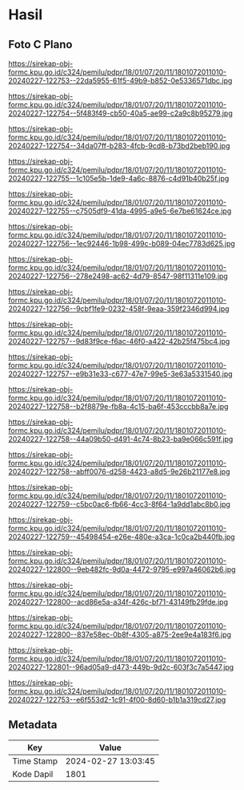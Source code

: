 # Hasil

## Foto C Plano

https://sirekap-obj-formc.kpu.go.id/c324/pemilu/pdpr/18/01/07/20/11/1801072011010-20240227-122753--22da5955-61f5-49b9-b852-0e5336571dbc.jpg

https://sirekap-obj-formc.kpu.go.id/c324/pemilu/pdpr/18/01/07/20/11/1801072011010-20240227-122754--5f483f49-cb50-40a5-ae99-c2a9c8b95279.jpg

https://sirekap-obj-formc.kpu.go.id/c324/pemilu/pdpr/18/01/07/20/11/1801072011010-20240227-122754--34da07ff-b283-4fcb-9cd8-b73bd2beb190.jpg

https://sirekap-obj-formc.kpu.go.id/c324/pemilu/pdpr/18/01/07/20/11/1801072011010-20240227-122755--1c105e5b-1de9-4a6c-8876-c4d91b40b25f.jpg

https://sirekap-obj-formc.kpu.go.id/c324/pemilu/pdpr/18/01/07/20/11/1801072011010-20240227-122755--c7505df9-41da-4995-a9e5-6e7be61624ce.jpg

https://sirekap-obj-formc.kpu.go.id/c324/pemilu/pdpr/18/01/07/20/11/1801072011010-20240227-122756--1ec92446-1b98-499c-b089-04ec7783d625.jpg

https://sirekap-obj-formc.kpu.go.id/c324/pemilu/pdpr/18/01/07/20/11/1801072011010-20240227-122756--278e2498-ac62-4d79-8547-98f11311e109.jpg

https://sirekap-obj-formc.kpu.go.id/c324/pemilu/pdpr/18/01/07/20/11/1801072011010-20240227-122756--9cbf1fe9-0232-458f-9eaa-359f2346d994.jpg

https://sirekap-obj-formc.kpu.go.id/c324/pemilu/pdpr/18/01/07/20/11/1801072011010-20240227-122757--9d83f9ce-f6ac-46f0-a422-42b25f475bc4.jpg

https://sirekap-obj-formc.kpu.go.id/c324/pemilu/pdpr/18/01/07/20/11/1801072011010-20240227-122757--e9b31e33-c677-47e7-99e5-3e63a5331540.jpg

https://sirekap-obj-formc.kpu.go.id/c324/pemilu/pdpr/18/01/07/20/11/1801072011010-20240227-122758--b2f8879e-fb8a-4c15-ba6f-453cccbb8a7e.jpg

https://sirekap-obj-formc.kpu.go.id/c324/pemilu/pdpr/18/01/07/20/11/1801072011010-20240227-122758--44a09b50-d491-4c74-8b23-ba9e066c591f.jpg

https://sirekap-obj-formc.kpu.go.id/c324/pemilu/pdpr/18/01/07/20/11/1801072011010-20240227-122758--abff0076-d258-4423-a8d5-9e26b21177e8.jpg

https://sirekap-obj-formc.kpu.go.id/c324/pemilu/pdpr/18/01/07/20/11/1801072011010-20240227-122759--c5bc0ac6-fb66-4cc3-8f64-1a9dd1abc8b0.jpg

https://sirekap-obj-formc.kpu.go.id/c324/pemilu/pdpr/18/01/07/20/11/1801072011010-20240227-122759--45498454-e26e-480e-a3ca-1c0ca2b440fb.jpg

https://sirekap-obj-formc.kpu.go.id/c324/pemilu/pdpr/18/01/07/20/11/1801072011010-20240227-122800--9eb482fc-9d0a-4472-9795-e997a46062b6.jpg

https://sirekap-obj-formc.kpu.go.id/c324/pemilu/pdpr/18/01/07/20/11/1801072011010-20240227-122800--acd86e5a-a34f-426c-bf71-43149fb29fde.jpg

https://sirekap-obj-formc.kpu.go.id/c324/pemilu/pdpr/18/01/07/20/11/1801072011010-20240227-122800--837e58ec-0b8f-4305-a875-2ee9e4a183f6.jpg

https://sirekap-obj-formc.kpu.go.id/c324/pemilu/pdpr/18/01/07/20/11/1801072011010-20240227-122801--96ad05a9-d473-449b-9d2c-603f3c7a5447.jpg

https://sirekap-obj-formc.kpu.go.id/c324/pemilu/pdpr/18/01/07/20/11/1801072011010-20240227-122753--e6f553d2-1c91-4f00-8d60-b1b1a319cd27.jpg


## Metadata

| Key        | Value               |
| ---------- | ------------------- |
| Time Stamp | 2024-02-27 13:03:45 |
| Kode Dapil | 1801                |



